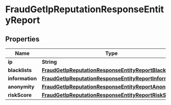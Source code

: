 

# FraudGetIpReputationResponseEntityReport


## Properties

| Name | Type | Description | Notes |
|------------ | ------------- | ------------- | -------------|
|**ip** | **String** |  |  [optional] |
|**blacklists** | [**FraudGetIpReputationResponseEntityReportBlacklists**](FraudGetIpReputationResponseEntityReportBlacklists.md) |  |  [optional] |
|**information** | [**FraudGetIpReputationResponseEntityReportInformation**](FraudGetIpReputationResponseEntityReportInformation.md) |  |  [optional] |
|**anonymity** | [**FraudGetIpReputationResponseEntityReportAnonymity**](FraudGetIpReputationResponseEntityReportAnonymity.md) |  |  [optional] |
|**riskScore** | [**FraudGetIpReputationResponseEntityReportRiskScore**](FraudGetIpReputationResponseEntityReportRiskScore.md) |  |  [optional] |



